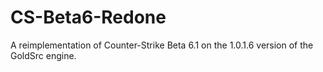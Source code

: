 # CS-Beta6-Redone
A reimplementation of Counter-Strike Beta 6.1 on the 1.0.1.6 version of the GoldSrc engine.
